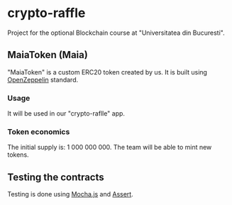 # crypto-raffle
Project for the optional Blockchain course at "Universitatea din Bucuresti".

## MaiaToken (Maia)
"MaiaToken" is a custom ERC20 token created by us. It is built using [OpenZeppelin](https://docs.openzeppelin.com/contracts/2.x/api/token/erc20) standard.

  ### Usage
  It will be used in our "crypto-raflle" app.
  
  ### Token economics
  The initial supply is: 1 000 000 000.
  The team will be able to mint new tokens.

## Testing the contracts
Testing is done using [Mocha.js](https://mochajs.org/) and [Assert](https://nodejs.org/api/assert.html#assert_assert_deepequal_actual_expected_message).
